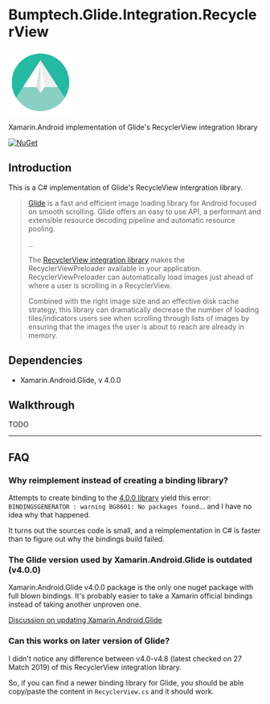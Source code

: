 # Bumptech.Glide.Integration.RecyclerView

![logo](https://raw.githubusercontent.com/xyfoo/Bumptech.Glide.Integration.RecyclerView/master/art/logo.png)

Xamarin.Android implementation of Glide's RecyclerView integration library

[![NuGet](https://img.shields.io/nuget/vpre/Bumptech.Glide.Integration.RecyclerView.svg?label=NuGet)](https://www.nuget.org/packages/Bumptech.Glide.Integration.RecyclerView)

## Introduction

This is a C# implementation of Glide's RecycleView intergration library.


>[Glide](https://bumptech.github.io/glide/) is a fast and efficient image loading library for Android focused on smooth scrolling. Glide offers an easy to use API, a performant and extensible resource decoding pipeline and automatic resource pooling.
>
> ...
>
> The [RecyclerView integration library](https://bumptech.github.io/glide/int/recyclerview.html) makes the RecyclerViewPreloader available in your application. RecyclerViewPreloader can automatically load images just ahead of where a user is scrolling in a RecyclerView.
>
>Combined with the right image size and an effective disk cache strategy, this library can dramatically decrease the number of loading tiles/indicators users see when scrolling through lists of images by ensuring that the images the user is about to reach are already in memory.

## Dependencies

* Xamarin.Android.Glide, v 4.0.0

## Walkthrough

TODO

---

## FAQ

### Why reimplement instead of creating a binding library?

Attempts to create binding to the [4.0.0 library](https://github.com/bumptech/glide/releases/download/v4.0.0/glide-recyclerview-integration-4.0.0.jar) yield this error: ```BINDINGSGENERATOR : warning BG8601: No packages found```... and I have no idea why that happened.

It turns out the sources code is small, and a reimplementation in C# is faster than to figure out why the bindings build failed.

### The Glide version used by Xamarin.Android.Glide is outdated (v4.0.0)

Xamarin.Android.Glide v4.0.0 package is the only one nuget package with full blown bindings. It's probably easier to take a Xamarin official bindings instead of taking another unproven one.

[Discussion on updating Xamarin.Android.Glide](https://github.com/xamarin/XamarinComponents/issues/464)

### Can this works on later version of Glide?

I didn't notice any difference between v4.0-v4.8 (latest checked on 27 Match 2019) of this RecyclerView integration library. 

So, if you can find a newer binding library for Glide, you should be able copy/paste the content in ```RecyclerView.cs``` and it should work.
